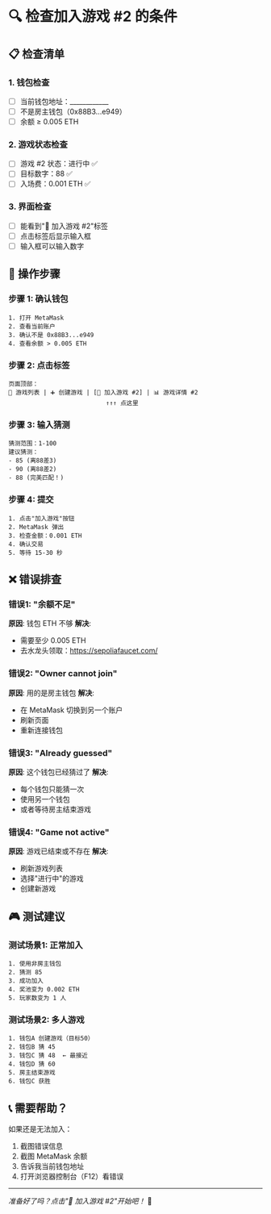 # 🔍 检查加入游戏 #2 的条件

## 📋 检查清单

### 1. 钱包检查
- [ ] 当前钱包地址：____________
- [ ] 不是房主钱包（0x88B3...e949）
- [ ] 余额 ≥ 0.005 ETH

### 2. 游戏状态检查
- [ ] 游戏 #2 状态：进行中 ✅
- [ ] 目标数字：88 ✅
- [ ] 入场费：0.001 ETH ✅

### 3. 界面检查
- [ ] 能看到"🎯 加入游戏 #2"标签
- [ ] 点击标签后显示输入框
- [ ] 输入框可以输入数字

## 🎯 操作步骤

### 步骤 1: 确认钱包
```
1. 打开 MetaMask
2. 查看当前账户
3. 确认不是 0x88B3...e949
4. 查看余额 > 0.005 ETH
```

### 步骤 2: 点击标签
```
页面顶部：
🎲 游戏列表 | ➕ 创建游戏 | [🎯 加入游戏 #2] | 📊 游戏详情 #2
                           ↑↑↑ 点这里
```

### 步骤 3: 输入猜测
```
猜测范围：1-100
建议猜测：
- 85 (离88差3)
- 90 (离88差2)
- 88 (完美匹配！)
```

### 步骤 4: 提交
```
1. 点击"加入游戏"按钮
2. MetaMask 弹出
3. 检查金额：0.001 ETH
4. 确认交易
5. 等待 15-30 秒
```

## ❌ 错误排查

### 错误1: "余额不足"
**原因**: 钱包 ETH 不够
**解决**: 
- 需要至少 0.005 ETH
- 去水龙头领取：https://sepoliafaucet.com/

### 错误2: "Owner cannot join"
**原因**: 用的是房主钱包
**解决**: 
- 在 MetaMask 切换到另一个账户
- 刷新页面
- 重新连接钱包

### 错误3: "Already guessed"
**原因**: 这个钱包已经猜过了
**解决**: 
- 每个钱包只能猜一次
- 使用另一个钱包
- 或者等待房主结束游戏

### 错误4: "Game not active"
**原因**: 游戏已结束或不存在
**解决**: 
- 刷新游戏列表
- 选择"进行中"的游戏
- 创建新游戏

## 🎮 测试建议

### 测试场景1: 正常加入
```
1. 使用非房主钱包
2. 猜测 85
3. 成功加入
4. 奖池变为 0.002 ETH
5. 玩家数变为 1 人
```

### 测试场景2: 多人游戏
```
1. 钱包A 创建游戏（目标50）
2. 钱包B 猜 45
3. 钱包C 猜 48  ← 最接近
4. 钱包D 猜 60
5. 房主结束游戏
6. 钱包C 获胜
```

## 📞 需要帮助？

如果还是无法加入：
1. 截图错误信息
2. 截图 MetaMask 余额
3. 告诉我当前钱包地址
4. 打开浏览器控制台（F12）看错误

---

*准备好了吗？点击"🎯 加入游戏 #2"开始吧！* 🚀

